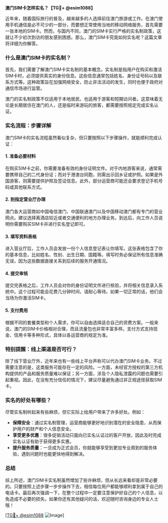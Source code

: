 **澳门SIM卡怎样实名？【TG💪+ @esim1088】**

近年来，随着国际旅行的普及，越来越多的人选择前往澳门旅游或工作。在澳门使用手机通信是必不可少的一部分，而要想正常使用当地的移动网络服务，首先需要一张本地的SIM卡。然而，与国内不同，澳门的SIM卡实行严格的实名制政策，这就让不少初次到访的朋友感到困惑。那么，澳门SIM卡究竟如何实名呢？这篇文章将详细为你解答。

### 什么是澳门SIM卡的实名制？

首先，我们需要了解澳门SIM卡实名制的基本概念。实名制是指用户在购买和激活SIM卡时，必须提供真实的身份信息。这些信息通常包括姓名、身份证号码以及联系方式等。这种政策旨在加强网络安全，防止非法活动的发生，同时也便于政府对通信市场进行监管。

澳门的实名制政策不仅适用于本地居民，也适用于游客和短期访问者。这意味着无论是长期居住在澳门的人，还是临时来游玩的旅客，都需要按照规定完成实名认证。

### 实名流程：步骤详解

澳门SIM卡的实名流程虽然看似复杂，但只要按照以下步骤操作，就能顺利完成认证：

#### 1. 准备必要材料

在购买SIM卡之前，你需要准备有效的身份证明文件。对于内地游客来说，通常需要携带自己的二代身份证；而对于港澳台同胞，则需出示回乡证或护照。如果是外国游客，则需要提供护照及签证信息。此外，部分运营商可能还会要求登记手机号码或其他联系方式。

#### 2. 到指定营业厅办理

澳门各大运营商如中国电信澳门、中国联通澳门以及中国移动澳门都有专门的营业网点。建议选择离酒店较近或者交通便利的地方办理业务。到达后，向工作人员说明你需要购买SIM卡并进行实名登记即可。

#### 3. 填写资料表格

进入营业厅后，工作人员会发放一份个人信息登记表让你填写。这张表格包含了你的基本信息，比如姓名、性别、出生日期、国籍等。填写时务必保证所有信息准确无误，因为这些数据直接关系到后续的服务开通情况。

#### 4. 提交审核

提交完表格之后，工作人员会对你的身份证明文件进行核验，并将相关信息录入系统中。这个过程可能会花费几分钟时间，请耐心等待。如果一切正常的话，他们会当场为你激活SIM卡。

#### 5. 支付费用

根据不同的套餐类型和个人需求，你可以自由选择适合自己的资费方案。一般来说，澳门的SIM卡价格相对合理，而且流量包也非常丰富多样。支付方式支持现金、信用卡等多种形式，具体以各运营商的规定为准。

### 特别提醒：线上渠道是否可行？

除了线下营业厅外，近年来也有一些线上平台声称可以代办澳门SIM卡业务。不过需要注意的是，这类服务可能存在一定的风险。一方面，未经官方授权的第三方机构提供的产品和服务质量难以保证；另一方面，涉及个人隐私泄露的问题也需要引起重视。因此，在没有充分信任的情况下，建议尽量避免通过非正规途径获取SIM卡。

### 实名的好处有哪些？

尽管实名制听起来有些麻烦，但它实际上给用户带来了许多好处。例如：

- **保障安全**：通过实名制管理，运营商能够更好地识别潜在的安全隐患，从而保护用户的财产和个人信息安全。
- **享受更多优惠**：很多促销活动只面向已实名认证过的客户开放，因此及时完成实名认证有助于获得更多实惠。
- **提升服务质量**：一旦成为正式会员，你就能够享受到更加专业周到的服务体验，遇到问题时也能更快地得到解决。

### 总结

综上所述，澳门SIM卡实名制虽然增加了些许麻烦，但从长远来看却是非常必要的。只要按照上述步骤一步步操作下去，相信每位用户都能够顺利拿到属于自己的电话卡。最后再次强调一下，在整个过程中一定要注意保护好自己的个人信息，以免造成不必要的损失。如果你还有其他疑问的话，欢迎随时咨询身边的专业人士哦！

[[TG💪+ @esim1088](https://t.me/s/esim1088) ![Image](https://i.postimg.cc/4NQfJmqS/Snipaste-2025-05-13-00-14-12.png)]